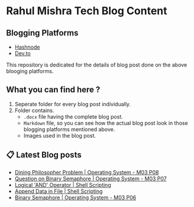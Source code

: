 # Rahul Mishra Tech Blog Content

## Blogging Platforms
- [Hashnode](https://programmingport.hashnode.dev/)
- [Dev.to](https://dev.to/rahulmishra05)

This repository is dedicated for the details of blog post done on the above blooging platforms.

## What you can find here ?
1. Seperate folder for every blog post individually.
2. Folder contains.
    - `.docx` file having the complete blog post.
    - `Markdown` file, so you can see how the actual blog post look in those blogging platforms mentioned above.
    - Images used in the blog post.

## 📋 Latest Blog posts
<!-- BLOG-POST-LIST:START -->
- [Dining Philosopher Problem | Operating System - M03 P08](https://dev.to/rahulmishra05/dining-philosopher-problem-operating-system-m03-p08-fa5)
- [Question on Binary Semaphore | Operating System - M03 P07](https://dev.to/rahulmishra05/question-on-binary-semaphore-operating-system-m03-p07-3alp)
- [Logical 'AND' Operator | Shell Scripting](https://dev.to/rahulmishra05/logical-and-operator-shell-scripting-9cg)
- [Append Data in File | Shell Scripting](https://dev.to/rahulmishra05/append-data-in-file-shell-scripting-ne0)
- [Binary Semaphore | Operating System - M03 P06](https://dev.to/rahulmishra05/binary-semaphore-operating-system-m03-p06-2l08)
<!-- BLOG-POST-LIST:END -->

